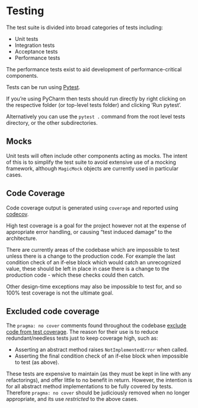 # Testing
The test suite is divided into broad categories of tests including:

- Unit tests
- Integration tests
- Acceptance tests
- Performance tests

The performance tests exist to aid development of performance-critical components.

Tests can be run using [Pytest](https://docs.pytest.org).

If you’re using PyCharm then tests should run directly by right clicking on the respective folder (or top-level tests folder) and clicking ‘Run pytest’.

Alternatively you can use the `pytest .` command from the root level tests directory, or the other subdirectories.

## Mocks

Unit tests will often include other components acting as mocks. The intent of this is to simplify 
the test suite to avoid extensive use of a mocking framework, although `MagicMock` objects are 
currently used in particular cases.

## Code Coverage

Code coverage output is generated using `coverage` and reported using [codecov](https://about.codecov.io/).

High test coverage is a goal for the project however not at the expense of appropriate error 
handling, or causing “test induced damage” to the architecture.

There are currently areas of the codebase which are impossible to test unless there is a change to 
the production code. For example the last condition check of an if-else block which would catch an 
unrecognized value, these should be left in place in case there is a change to the production code - which these checks could then catch.

Other design-time exceptions may also be impossible to test for, and so 100% test coverage is not 
the ultimate goal.

## Excluded code coverage

The `pragma: no cover` comments found throughout the codebase [exclude code from test coverage](https://coverage.readthedocs.io/en/coverage-4.3.3/excluding.html). 
The reason for their use is to reduce redundant/needless tests just to keep coverage high, such as:

- Asserting an abstract method raises `NotImplementedError` when called.
- Asserting the final condition check of an if-else block when impossible to test (as above).

These tests are expensive to maintain (as they must be kept in line with any refactorings), and 
offer little to no benefit in return. However, the intention is for all abstract method 
implementations to be fully covered by tests. Therefore `pragma: no cover` should be judiciously 
removed when no longer appropriate, and its use *restricted* to the above cases.
